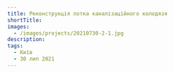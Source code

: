 ```yaml
---
title: Реконструкція лотка каналізаційного колодязя
shortTitle:
images:
  - /images/projects/20210730-2-1.jpg
description:
tags:
  - Київ
  - 30 лип 2021
---
```

